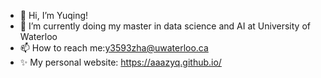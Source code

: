 - 👋 Hi, I’m Yuqing!
- 🌱 I’m currently doing my master in data science and AI at University of Waterloo
- 📫 How to reach me:y3593zha@uwaterloo.ca
- ✨ My personal website: https://aaazyq.github.io/

<!---
aaazyq/aaazyq is a ✨ special ✨ repository because its `README.md` (this file) appears on your GitHub profile.
You can click the Preview link to take a look at your changes.
--->
